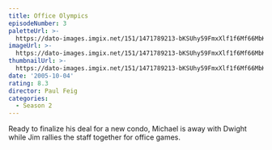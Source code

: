```yaml
---
title: Office Olympics
episodeNumber: 3
paletteUrl: >-
  https://dato-images.imgix.net/151/1471789213-bKSUhy59FmxXlf1f6Mf66MbKPww.jpg?auto=enhance&ch=DPR%2CWidth&palette=json
imageUrl: >-
  https://dato-images.imgix.net/151/1471789213-bKSUhy59FmxXlf1f6Mf66MbKPww.jpg?auto=compress%2Cformat&ch=DPR%2CWidth&w=500
thumbnailUrl: >-
  https://dato-images.imgix.net/151/1471789213-bKSUhy59FmxXlf1f6Mf66MbKPww.jpg?auto=enhance&ch=DPR%2CWidth&fit=crop&fm=jpg&h=280&w=500
date: '2005-10-04'
rating: 8.3
director: Paul Feig
categories:
  - Season 2
---
```


Ready to finalize his deal for a new condo, Michael is away with Dwight while Jim rallies the staff together for office games.